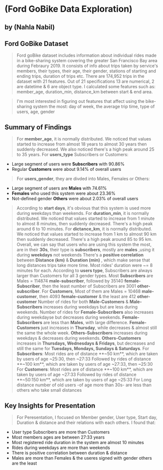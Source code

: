 # (Ford GoBike Data Exploration)
## by (Nahla Nabil)


## Ford GoBike Dataset

> Ford goBike dataset includes information about individual rides made in a bike-sharing system covering the greater San Francisco Bay area during Febraury 2019. It consists of info about trips taken by service's members, their types, their age, their gender, stations of starting and ending trips, duration of trips etc. There are 174,952 trips in the dataset with 21 features. Out of 21 specifications 13 are numerical, 2 are datetime & 6 are object type. I calculated some features such as: member_age, duration_min, distance_km between start & end area.

>I'm most interested in figuring out features that affect using the bike-sharing system the most: day of week, the average trip time, type of users, age, gender


## Summary of Findings

> For **member_age**, it is normally distributed. We noticed that values started to increase from almost 18 years to almost 30 years then suddenly decreased. We also noticed there's a high peak around 25 to 35 years.
> For **users_type** Subscribers or Customers:
- Large segment of users were **Subscribers** with 90.86%
- Regular **Customers** were about 9.14% of overall users
> For **users_gender**, they are divded into Males, Females or Others:
- Large segment of users are **Males** with 74.61%
- **Females** who used this system were about 23.36%
- Not-defined gender **Others** were about 2.03% of overall users
> According to **start days**, it's obvious that this system is used more during weekdays than weekends.
> For **duration_min**, it is normally distributed. We noticed that values started to increase from 1 minute to almost 8 minutes, then suddenly decreased. There's a high peak around 6 to 10 minutes.
> For **dictance_km**, it is normally distributed. We noticed that values started to increase from 1 km to almost 90 km then suddenly decreased. There's a high peak around 85 to 95 km.
> Overall, we can say that users who are using this system the most, are in their **30s**, their type is **subscribers**, mostly are **males** ,using it during **weekdays** not weekends
> There's a **positive correlation** between **Distance (km)** & **Duration (min)** , which make sense that long distances trips take more time.
>Most rides' duration were ~= 8 minutes for each.
> According to **users type**, Subscribers are always larger than Customers for all 3 gender types.
> Most **Subscribers** are Males = 114874 **male-subscriber**, followed by 35140 **female-Subscriber**, then the least number of Subscribers are 3001 **other-subscriber**.
> For **Customers**, Most of them are Males = 10468 **male-customer**, then 4093 **female-customer** & the least are 412 **other-customer**
> Number of rides for both **Male-Customers** & **Male-Subscribers** increases during weekdays but are less during weekends.
> Number of rides for **Female-Subscribers** also increases during weekdayse but decreases during weekends.
> **Female-Subscribers** are less than **Males**, with large difference.
> **Female-Customers** just increases in **Thursday**, while decreases & almost still the same the whole week.
> **Others-Subscribers** increases during weekdays & decreases during weekends.
> **Others-Customers** increases in **Thursdays, Wednesdays & Fridays**, but decreases and still the same for **Tuesdays, Mondays, Sundays & Saturdays**.
> For **Subscribers**: Most rides are of distance **~50 km**, which are taken by users of age ~25:30, then ~27:33
> Followed by rides of distance **~100 km**, which are taken by users of age ~27:33, then ~25:30
> For **Customers**: Most rides are of distance **~100 km**, which are taken by users of age ~27:33
> Followed by rides of distance **~50:150 km**, which are taken by users of age ~25:33
> For Long distance number of old users -of age more than 30s- are less than others who take small distances

## Key Insights for Presentation

> For Peresentation, I focused on Member gender, User type, Start day, Duration & distance and their relations with each others.
> I found that:
- User type Subscribers are more than Customers
- Most members ages are between 27:33 years
- Most registered ride duration in the system are almost 10 minutes
- Rides during weekdays are more than weekends
- There is positive correlation between duration & distance
- Males are more than Females & the useres signed with gender others are the least